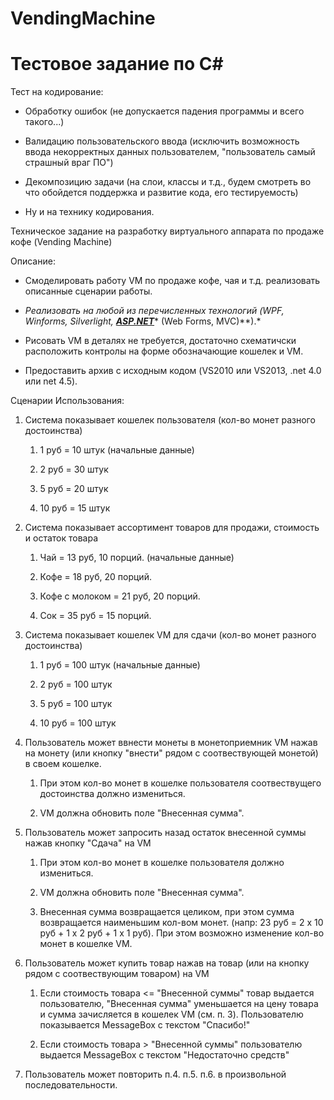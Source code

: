 # VendingMachine

Тестовое задание по C\#
=======================

Тест на кодирование:

-   Обработку ошибок (не допускается падения программы и всего такого...)

-   Валидацию пользовательского ввода (исключить возможность ввода некорректных данных пользователем, "пользователь самый страшный враг ПО")

-   Декомпозицию задачи (на слои, классы и т.д., будем смотреть во что обойдется поддержка и развитие кода, его тестируемость) 

-   Ну и на технику кодирования.

Техническое задание на разработку виртуального аппарата по продаже кофе (Vending Machine)

Описание: 

-   Смоделировать работу VM по продаже кофе, чая и т.д. реализовать описанные сценарии работы.

-   *Реализовать на любой из перечисленных технологий (WPF, Winforms, Silverlight, *[****ASP.NET****](http://asp.net/)*** (Web Forms, MVC)**).*

-   Рисовать VM в деталях не требуется, достаточно схематичски расположить контролы на форме обозначающие кошелек и VM. 

-   Предоставить архив с исходным кодом (VS2010 или VS2013, .net 4.0 или net 4.5).

Сценарии Использования:

1.  Система показывает кошелек пользователя (кол-во монет разного достоинства)

    1.  1 руб = 10 штук (начальные данные)

    2.  2 руб = 30 штук

    3.  5 руб = 20 штук

    4.  10 руб = 15 штук

2.  Система показывает ассортимент товаров для продажи, стоимость и остаток товара

    1.  Чай = 13 руб, 10 порций. (начальные данные)

    2.  Кофе = 18 руб, 20 порций.

    3.  Кофе с молоком = 21 руб, 20 порций.

    4.  Сок = 35 руб = 15 порций.

3.  Система показывает кошелек VM для сдачи (кол-во монет разного достоинства)

    1.  1 руб = 100 штук (начальные данные)

    2.  2 руб = 100 штук

    3.  5 руб = 100 штук

    4.  10 руб = 100 штук

4.  Пользователь может ввнести монеты в монетоприемник VM нажав на монету (или кнопку "внести" рядом с соотвествующей монетой) в своем кошелке.

    1.  При этом кол-во монет в кошелке пользователя соотвествущего достоинства должно измениться.

    2.  VM должна обновить поле "Внесенная сумма".

5.  Пользователь может запросить назад остаток внесенной суммы нажав кнопку "Сдача" на VM

    1.  При этом кол-во монет в кошелке пользователя должно измениться.

    2.  VM должна обновить поле "Внесенная сумма".

    3.  Внесенная сумма возвращается целиком, при этом сумма возвращается наименьшим кол-вом монет. (напр: 23 руб = 2 х 10 руб + 1 х 2 руб + 1 х 1 руб). При этом возможно изменение кол-во монет в кошелке VM.

6.  Пользователь может купить товар нажав на товар (или на кнопку рядом с соотвествующим товаром) на VM

    1.  Если стоимость товара &lt;= "Внесенной суммы" товар выдается пользователю, "Внесенная сумма" уменьшается на цену товара и сумма зачисляется в кошелек VM (см. п. 3). Пользователю показывается MessageBox с текстом "Спасибо!"

    2.  Если стоимость товара &gt; "Внесенной суммы" пользователю выдается MessageBox с текстом "Недостаточно средств"

7.  Пользователь может повторить п.4. п.5. п.6. в произвольной последовательности.
